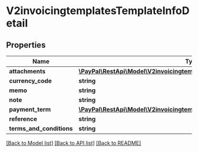 # V2invoicingtemplatesTemplateInfoDetail

## Properties
Name | Type | Description | Notes
------------ | ------------- | ------------- | -------------
**attachments** | [**\PayPal\RestApi\Model\V2invoicingtemplatesTemplateInfoDetailAttachments[]**](V2invoicingtemplatesTemplateInfoDetailAttachments.md) |  | [optional] 
**currency_code** | **string** |  | [optional] 
**memo** | **string** |  | [optional] 
**note** | **string** |  | [optional] 
**payment_term** | [**\PayPal\RestApi\Model\V2invoicingtemplatesTemplateInfoDetailPaymentTerm**](V2invoicingtemplatesTemplateInfoDetailPaymentTerm.md) |  | [optional] 
**reference** | **string** |  | [optional] 
**terms_and_conditions** | **string** |  | [optional] 

[[Back to Model list]](../README.md#documentation-for-models) [[Back to API list]](../README.md#documentation-for-api-endpoints) [[Back to README]](../README.md)


